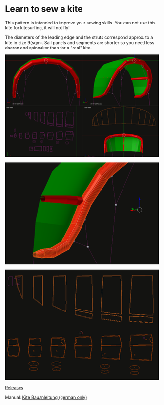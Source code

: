 # Learn to sew a kite #
This pattern is intended to improve your sewing skills.
You can not use this kite for kitesurfing, it will not fly!

The diameters of the leading edge and the struts correspond approx. to a kite in size 9(sqm). 
Sail panels and segments are shorter so you need less dacron and spinnaker than for a "real" kite.

![quad-view](https://github.com/wingworks/kite-teaser/blob/master/quad_view.png)

![seam](https://github.com/wingworks/kite-teaser/blob/master/seam.png)

![panels](https://github.com/wingworks/kite-teaser/blob/master/panels.png)

[Releases](https://github.com/wingworks/kite-teaser/releases)

Manual: [Kite Bauanleitung (german only)](http://www.wingworks.de/bauanleitungen/tube-kite/bauanleitung)

